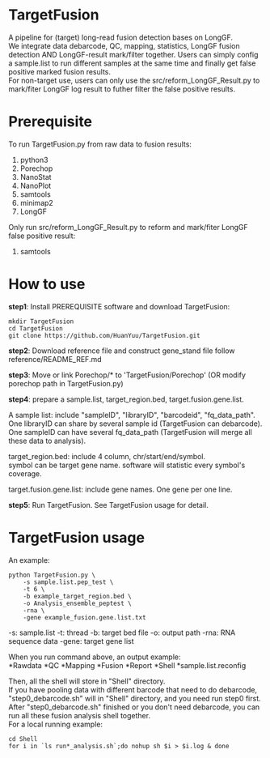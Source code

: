 # TargetFusion
A pipeline for (target) long-read fusion detection bases on LongGF.  
We integrate data debarcode, QC, mapping, statistics, LongGF fusion detection AND LongGF-result mark/filter together. Users can simply config a sample.list to run different samples at the same time and finally get false positive marked fusion results.  
For non-target use, users can only use the src/reform_LongGF_Result.py to mark/fiter LongGF log result to futher filter the false positive results.  
  
# Prerequisite
To run TargetFusion.py from raw data to fusion results:
1. python3
2. Porechop
3. NanoStat
4. NanoPlot
5. samtools
6. minimap2
7. LongGF

Only run src/reform_LongGF_Result.py to reform and mark/fiter LongGF false positive result:
1. samtools

# How to use
**step1**: Install PREREQUISITE software and download TargetFusion:  
```step1:
mkdir TargetFusion
cd TargetFusion
git clone https://github.com/HuanYuu/TargetFusion.git
```
  
**step2**: Download reference file and construct gene_stand file follow reference/README_REF.md  
  
**step3**: Move or link Porechop/\* to 'TargetFusion/Porechop' (OR modify porechop path in TargetFusion.py)  

**step4**: prepare a sample.list, target_region.bed, target.fusion.gene.list.  
  
A sample list: include "sampleID", "libraryID", "barcodeid", "fq_data_path". 
One libraryID can share by several sample id (TargetFusion can debarcode).  
One sampleID can have several fq_data_path (TargetFusion will merge all these data to analysis).  

target_region.bed: include 4 column, chr/start/end/symbol.  
symbol can be target gene name. software will statistic every symbol's coverage.

target.fusion.gene.list: include gene names. One gene per one line.  

**step5**: Run TargetFusion. See TargetFusion usage for detail.  

# TargetFusion usage
An example:  
```example:
python TargetFusion.py \
    -s sample.list.pep_test \
    -t 6 \
    -b example_target_region.bed \
    -o Analysis_ensemble_peptest \
    -rna \
    -gene example_fusion.gene.list.txt
```
-s: sample.list
-t: thread
-b: target bed file
-o: output path
-rna: RNA sequence data
-gene: target gene list

When you run command above, an output example:  
    *Rawdata
    *QC
    *Mapping
    *Fusion
    *Report
    *Shell
    *sample.list.reconfig

Then, all the shell will store in "Shell" directory.  
If you have pooling data with different barcode that need to do debarcode, "step0_debarcode.sh" will in "Shell" directory, and you need run step0 first.
After "step0_debarcode.sh" finished or you don't need debarcode, you can run all these fusion analysis shell together.  
For a local running example:
```example
cd Shell
for i in `ls run*_analysis.sh`;do nohup sh $i > $i.log & done
```
